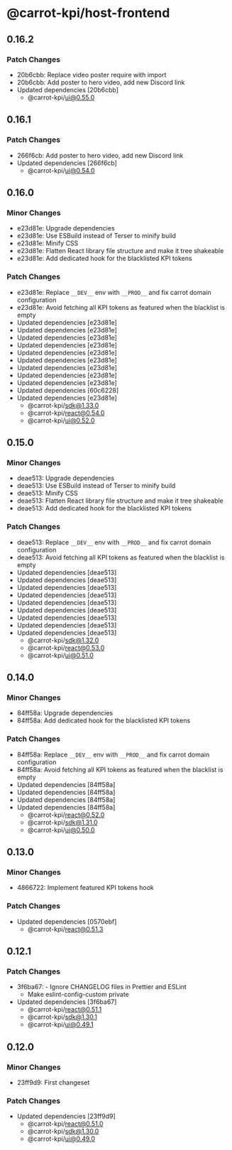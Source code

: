 # @carrot-kpi/host-frontend

## 0.16.2

### Patch Changes

-   20b6cbb: Replace video poster require with import
-   20b6cbb: Add poster to hero video, add new Discord link
-   Updated dependencies [20b6cbb]
    -   @carrot-kpi/ui@0.55.0

## 0.16.1

### Patch Changes

-   266f6cb: Add poster to hero video, add new Discord link
-   Updated dependencies [266f6cb]
    -   @carrot-kpi/ui@0.54.0

## 0.16.0

### Minor Changes

-   e23d81e: Upgrade dependencies
-   e23d81e: Use ESBuild instead of Terser to minify build
-   e23d81e: Minify CSS
-   e23d81e: Flatten React library file structure and make it tree shakeable
-   e23d81e: Add dedicated hook for the blacklisted KPI tokens

### Patch Changes

-   e23d81e: Replace `__DEV__` env with `__PROD__` and fix carrot domain
    configuration
-   e23d81e: Avoid fetching all KPI tokens as featured when the blacklist is
    empty
-   Updated dependencies [e23d81e]
-   Updated dependencies [e23d81e]
-   Updated dependencies [e23d81e]
-   Updated dependencies [e23d81e]
-   Updated dependencies [e23d81e]
-   Updated dependencies [e23d81e]
-   Updated dependencies [e23d81e]
-   Updated dependencies [e23d81e]
-   Updated dependencies [e23d81e]
-   Updated dependencies [60c6228]
-   Updated dependencies [e23d81e]
    -   @carrot-kpi/sdk@1.33.0
    -   @carrot-kpi/react@0.54.0
    -   @carrot-kpi/ui@0.52.0

## 0.15.0

### Minor Changes

-   deae513: Upgrade dependencies
-   deae513: Use ESBuild instead of Terser to minify build
-   deae513: Minify CSS
-   deae513: Flatten React library file structure and make it tree shakeable
-   deae513: Add dedicated hook for the blacklisted KPI tokens

### Patch Changes

-   deae513: Replace `__DEV__` env with `__PROD__` and fix carrot domain
    configuration
-   deae513: Avoid fetching all KPI tokens as featured when the blacklist is
    empty
-   Updated dependencies [deae513]
-   Updated dependencies [deae513]
-   Updated dependencies [deae513]
-   Updated dependencies [deae513]
-   Updated dependencies [deae513]
-   Updated dependencies [deae513]
-   Updated dependencies [deae513]
-   Updated dependencies [deae513]
-   Updated dependencies [deae513]
    -   @carrot-kpi/sdk@1.32.0
    -   @carrot-kpi/react@0.53.0
    -   @carrot-kpi/ui@0.51.0

## 0.14.0

### Minor Changes

-   84ff58a: Upgrade dependencies
-   84ff58a: Add dedicated hook for the blacklisted KPI tokens

### Patch Changes

-   84ff58a: Replace `__DEV__` env with `__PROD__` and fix carrot domain
    configuration
-   84ff58a: Avoid fetching all KPI tokens as featured when the blacklist is
    empty
-   Updated dependencies [84ff58a]
-   Updated dependencies [84ff58a]
-   Updated dependencies [84ff58a]
-   Updated dependencies [84ff58a]
    -   @carrot-kpi/react@0.52.0
    -   @carrot-kpi/sdk@1.31.0
    -   @carrot-kpi/ui@0.50.0

## 0.13.0

### Minor Changes

-   4866722: Implement featured KPI tokens hook

### Patch Changes

-   Updated dependencies [0570ebf]
    -   @carrot-kpi/react@0.51.3

## 0.12.1

### Patch Changes

-   3f6ba67: - Ignore CHANGELOG files in Prettier and ESLint
    -   Make eslint-config-custom private
-   Updated dependencies [3f6ba67]
    -   @carrot-kpi/react@0.51.1
    -   @carrot-kpi/sdk@1.30.1
    -   @carrot-kpi/ui@0.49.1

## 0.12.0

### Minor Changes

-   23ff9d9: First changeset

### Patch Changes

-   Updated dependencies [23ff9d9]
    -   @carrot-kpi/react@0.51.0
    -   @carrot-kpi/sdk@1.30.0
    -   @carrot-kpi/ui@0.49.0
